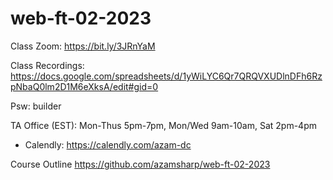 # web-ft-02-2023

Class Zoom: https://bit.ly/3JRnYaM

Class Recordings: https://docs.google.com/spreadsheets/d/1yWiLYC6Qr7QRQVXUDlnDFh6RzpNbaQ0lm2D1M6eXksA/edit#gid=0 

Psw: builder

TA Office (EST): Mon-Thus 5pm-7pm, Mon/Wed 9am-10am, Sat 2pm-4pm


- Calendly: https://calendly.com/azam-dc


Course Outline
https://github.com/azamsharp/web-ft-02-2023

